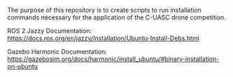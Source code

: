 The purpose of this repository is to create scripts to run installation commands necessary for the application of the C-UASC 
drone competition.

ROS 2 Jazzy Documentation:
  https://docs.ros.org/en/jazzy/Installation/Ubuntu-Install-Debs.html

Gazebo Harmonic Documentation: 
  https://gazebosim.org/docs/harmonic/install_ubuntu/#binary-installation-on-ubuntu
